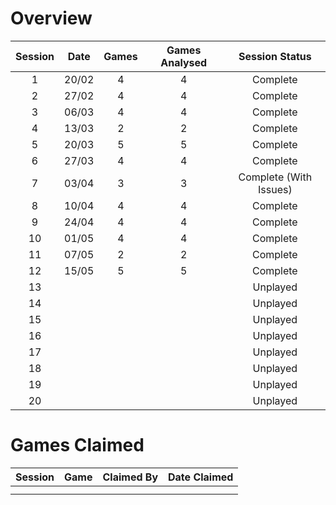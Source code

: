 # Overview

| Session | Date  | Games | Games Analysed |     Session Status     |
|:-------:|:-----:|:-----:|:--------------:|:----------------------:|
|    1    | 20/02 |   4   |       4        |        Complete        |
|    2    | 27/02 |   4   |       4        |        Complete        |
|    3    | 06/03 |   4   |       4        |        Complete        |
|    4    | 13/03 |   2   |       2        |        Complete        |
|    5    | 20/03 |   5   |       5        |        Complete        |
|    6    | 27/03 |   4   |       4        |        Complete        |
|    7    | 03/04 |   3   |       3        | Complete (With Issues) |
|    8    | 10/04 |   4   |       4        |        Complete        |
|    9    | 24/04 |   4   |       4        |        Complete        |
|   10    | 01/05 |   4   |       4        |        Complete        |
|   11    | 07/05 |   2   |       2        |        Complete        |
|   12    | 15/05 |   5   |       5        |        Complete        |
|   13    |       |       |                |        Unplayed        |
|   14    |       |       |                |        Unplayed        |
|   15    |       |       |                |        Unplayed        |
|   16    |       |       |                |        Unplayed        |
|   17    |       |       |                |        Unplayed        |
|   18    |       |       |                |        Unplayed        |
|   19    |       |       |                |        Unplayed        |
|   20    |       |       |                |        Unplayed        |

# Games Claimed 

| Session | Game | Claimed By | Date Claimed |
|:-------:|:----:|:----------:|:------------:|
|         |      |            |              |
|         |      |            |              |